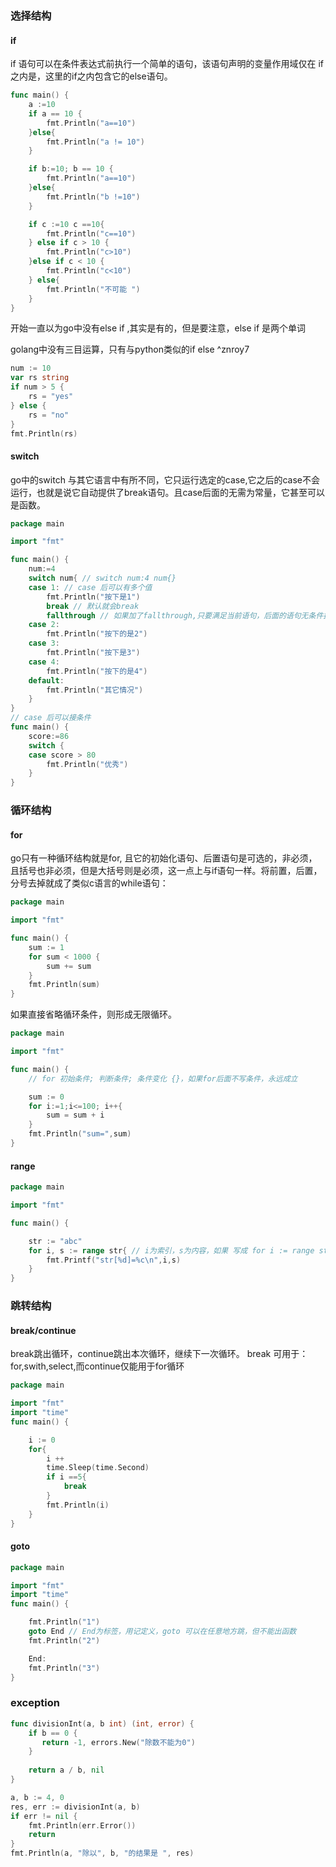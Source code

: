 ### 选择结构
#### if 
if 语句可以在条件表达式前执行一个简单的语句，该语句声明的变量作用域仅在 if 之内是，这里的if之内包含它的else语句。

```go
func main() {
	a :=10
	if a == 10 {
		fmt.Println("a==10")
	}else{
		fmt.Println("a != 10")
	}

	if b:=10; b == 10 {
		fmt.Println("a==10")
	}else{
		fmt.Println("b !=10")
	}

    if c :=10 c ==10{
		fmt.Println("c==10")
	} else if c > 10 {
		fmt.Println("c>10")
	}else if c < 10 {
		fmt.Println("c<10")
	} else{
		fmt.Println("不可能 ")
	}
}
```

开始一直以为go中没有else if ,其实是有的，但是要注意，else if 是两个单词

golang中没有三目运算，只有与python类似的if else ^znroy7

```go
num := 10  
var rs string  
if num > 5 {  
    rs = "yes"  
} else {  
    rs = "no"  
}  
fmt.Println(rs)
```

#### switch
go中的switch 与其它语言中有所不同，它只运行选定的case,它之后的case不会运行，也就是说它自动提供了break语句。且case后面的无需为常量，它甚至可以是函数。

```go
package main

import "fmt"

func main() {
	num:=4
	switch num{ // switch num:4 num{}
	case 1: // case 后可以有多个值 
		fmt.Println("按下是1")
		break // 默认就会break
		fallthrough // 如果加了fallthrough,只要满足当前语句，后面的语句无条件执行
	case 2:
		fmt.Println("按下的是2")
	case 3:
		fmt.Println("按下是3")
	case 4:
		fmt.Println("按下的是4")
	default:
		fmt.Println("其它情况")
	}
}
// case 后可以接条件
func main() {
	score:=86
	switch {
	case score > 80
		fmt.Println("优秀")
	}
}


```
### 循环结构
#### for
go只有一种循环结构就是for, 且它的初始化语句、后置语句是可选的，非必须，且括号也非必须，但是大括号则是必须，这一点上与if语句一样。将前置，后置，分号去掉就成了类似c语言的while语句：

```go
package main

import "fmt"

func main() {
	sum := 1
	for sum < 1000 {
		sum += sum
	}
	fmt.Println(sum)
}
```
如果直接省略循环条件，则形成无限循环。

```go
package main

import "fmt"

func main() {
	// for 初始条件; 判断条件; 条件变化 {}，如果for后面不写条件，永远成立

	sum := 0
	for i:=1;i<=100; i++{
		sum = sum + i
	}
	fmt.Println("sum=",sum)
}

```

#### range

```go
package main

import "fmt"

func main() {

	str := "abc"
	for i, s := range str{ // i为索引，s为内容，如果 写成 for i := range str{}则默认丢掉s
		fmt.Printf("str[%d]=%c\n",i,s)
	}
}

```
### 跳转结构
#### break/continue
break跳出循环，continue跳出本次循环，继续下一次循环。
break 可用于：for,swith,select,而continue仅能用于for循环
```go
package main

import "fmt"
import "time"
func main() {

	i := 0
	for{
		i ++
		time.Sleep(time.Second)
		if i ==5{
			break
		}
		fmt.Println(i)
	}
}

```

#### goto
```go
package main

import "fmt"
import "time"
func main() {

	fmt.Println("1")
	goto End // End为标签，用记定义，goto 可以在任意地方跳，但不能出函数
	fmt.Println("2")

	End:
	fmt.Println("3")
}

```


### exception

```go
func divisionInt(a, b int) (int, error) {  
    if b == 0 {  
       return -1, errors.New("除数不能为0")  
    }  
  
    return a / b, nil  
}

a, b := 4, 0  
res, err := divisionInt(a, b)  
if err != nil {  
    fmt.Println(err.Error())  
    return  
}  
fmt.Println(a, "除以", b, "的结果是 ", res)
```